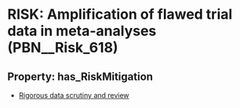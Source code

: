 # RISK: __Amplification of flawed trial data in meta-analyses__ (PBN__Risk_618)

## Property: has_RiskMitigation

* [Rigorous data scrutiny and review](PBN__RiskMitigation_856)

